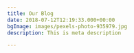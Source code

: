 ```yaml
---
title: Our Blog
date: 2018-07-12T12:19:33.000+00:00
bgImage: images/pexels-photo-935979.jpg
description: This is meta description

---
```


